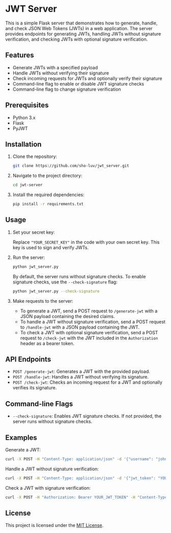# JWT Server

This is a simple Flask server that demonstrates how to generate, handle, and check JSON Web Tokens (JWTs) in a web application. The server provides endpoints for generating JWTs, handling JWTs without signature verification, and checking JWTs with optional signature verification.

## Features

- Generate JWTs with a specified payload
- Handle JWTs without verifying their signature
- Check incoming requests for JWTs and optionally verify their signature
- Command-line flag to enable or disable JWT signature checks
- Command-line flag to change signature verification

## Prerequisites

- Python 3.x
- Flask
- PyJWT

## Installation

1. Clone the repository:

   ```bash
   git clone https://github.com/sho-luv/jwt_server.git
   ```

2. Navigate to the project directory:

   ```bash
   cd jwt-server
   ```

3. Install the required dependencies:

   ```bash
   pip install -r requirements.txt
   ```

## Usage

1. Set your secret key:

   Replace `"YOUR_SECRET_KEY"` in the code with your own secret key. This key is used to sign and verify JWTs.

2. Run the server:

   ```bash
   python jwt_server.py
   ```

   By default, the server runs without signature checks. To enable signature checks, use the `--check-signature` flag:

   ```bash
   python jwt_server.py --check-signature
   ```

3. Make requests to the server:

   - To generate a JWT, send a POST request to `/generate-jwt` with a JSON payload containing the desired claims.
   - To handle a JWT without signature verification, send a POST request to `/handle-jwt` with a JSON payload containing the JWT.
   - To check a JWT with optional signature verification, send a POST request to `/check-jwt` with the JWT included in the `Authorization` header as a bearer token.

## API Endpoints

- `POST /generate-jwt`: Generates a JWT with the provided payload.
- `POST /handle-jwt`: Handles a JWT without verifying its signature.
- `POST /check-jwt`: Checks an incoming request for a JWT and optionally verifies its signature.

## Command-line Flags

- `--check-signature`: Enables JWT signature checks. If not provided, the server runs without signature checks.

## Examples

Generate a JWT:

```bash
curl -X POST -H "Content-Type: application/json" -d '{"username": "john", "email": "john@example.com"}' http://localhost:5000/generate-jwt
```

Handle a JWT without signature verification:

```bash
curl -X POST -H "Content-Type: application/json" -d '{"jwt_token": "YOUR_JWT_TOKEN"}' http://localhost:5000/handle-jwt
```

Check a JWT with signature verification:

```bash
curl -X POST -H "Authorization: Bearer YOUR_JWT_TOKEN" -H "Content-Type: application/json" http://localhost:5000/check-jwt
```

## License

This project is licensed under the [MIT License](LICENSE).

